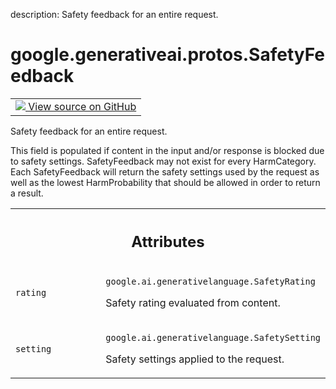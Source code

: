 description: Safety feedback for an entire request.

<div itemscope itemtype="http://developers.google.com/ReferenceObject">
<meta itemprop="name" content="google.generativeai.protos.SafetyFeedback" />
<meta itemprop="path" content="Stable" />
</div>

# google.generativeai.protos.SafetyFeedback

<!-- Insert buttons and diff -->

<table class="tfo-notebook-buttons tfo-api nocontent">
<td>
  <a target="_blank" href="https://github.com/googleapis/google-cloud-python/tree/main/packages/google-ai-generativelanguage/google/ai/generativelanguage_v1beta/types/safety.py#L133-L159">
    <img src="https://www.tensorflow.org/images/GitHub-Mark-32px.png" />
    View source on GitHub
  </a>
</td>
</table>



Safety feedback for an entire request.

<!-- Placeholder for "Used in" -->

This field is populated if content in the input and/or response
is blocked due to safety settings. SafetyFeedback may not exist
for every HarmCategory. Each SafetyFeedback will return the
safety settings used by the request as well as the lowest
HarmProbability that should be allowed in order to return a
result.



<!-- Tabular view -->
 <table class="responsive fixed orange">
<colgroup><col width="214px"><col></colgroup>
<tr><th colspan="2"><h2 class="add-link">Attributes</h2></th></tr>

<tr>
<td>

`rating`<a id="rating"></a>

</td>
<td>

`google.ai.generativelanguage.SafetyRating`

Safety rating evaluated from content.

</td>
</tr><tr>
<td>

`setting`<a id="setting"></a>

</td>
<td>

`google.ai.generativelanguage.SafetySetting`

Safety settings applied to the request.

</td>
</tr>
</table>



